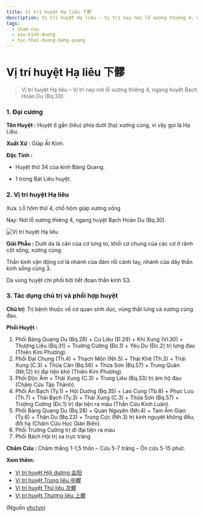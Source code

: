 ```yaml
---
title: Vị trí huyệt Hạ liêu 下髎
description: Vị trí huyệt Hạ liêu – Vị trí nay nơi lỗ xương thiêng 4, ngang huyệt Bạch Hoàn Du (Bq.30).
tags:
  - cham-cuu
  - sau-kinh-duong
  - tuc-thai-duong-bang-quang
---
```


# Vị trí huyệt Hạ liêu 下髎 

> Vị trí huyệt Hạ liêu – Vị trí nay nơi lỗ xương thiêng 4, ngang huyệt Bạch Hoàn Du (Bq.30).

### 1. Đại cương

**Tên Huyệt :** Huyệt ở gần (liêu) phía dưới (hạ) xương cùng, vì vậy gọi là Hạ Liêu.

**Xuất Xứ** : Giáp Ất Kinh.

**Đặc Tính :**

+ Huyệt thứ 34 của kinh Bàng Quang.

+ 1 trong Bát Liêu huyệt.

### 2. Vị trí huyệt Hạ liêu

Xưa: Lỗ hõm thứ 4, chỗ hõm giáp xương sống

Nay: Nơi lỗ xương thiêng 4, ngang huyệt Bạch Hoàn Du (Bq.30).

![Vị trí huyệt Hạ liêu](/imgs/yhctvn/vi-tri-huyet-ha-lieu-300x169.jpg)

**Giải Phẫu :** Dưới da là cân của cơ lưng to, khối cơ chung của các cơ ở rãnh cột sống, xương cùng.

Thần kinh vận động cơ là nhánh của đám rối cánh tay, nhánh của dây thần kinh sống cùng 3.

Da vùng huyệt chi phối bởi tiết đoạn thần kinh S3.

### 3. Tác dụng chủ trị và phối hợp huyệt

**Chủ trị:** Trị bệnh thuộc về cơ quan sinh dục, vùng thắt lưng và xương cùng đau.

**Phối Huyệt :**

1. Phối Bàng Quang Du (Bq.28) + Cư Liêu (Đ.29) + Khí Xung (Vi.30) + Thượng Liêu (Bq.31) + Trường Cường (Đc.1) + Yêu Du (Đc.2) trị lưng đau (Thiên Kim Phương).
2. Phối Đại Chung (Th.4) + Thạch Môn (Nh.5) + Thái Khê (Th.3) + Thái Xung (C.3) + Thừa Cân (Bq.56) + Thừa Sơn (Bq.57) + Trung Quản (Nh.12) trị đại tiện khó (Thiên Kim Phương).
3. Phối Độc Âm + Thái Xung (C.3) + Trung Liêu (Bq.33) trị âm hộ đau (Châm Cứu Tập Thành).
4. Phối Ẩn Bạch (Ty.1) + Hội Dương (Bq.35) + Lao Cung (Tb.8) + Phục Lưu (Th.7) + Thái Bạch (Ty.3) + Thái Xung (C.3) + Thừa Sơn (Bq.57) + Trường Cường (Đc.1) trị đại tiện ra máu (Thần Cứu Kinh Luân).
5. Phối Bàng Quang Du (Bq.28) + Quan Nguyên (Nh.4) + Tam Âm Giao (Ty.6) + Thận Du (Bq.23) + Trung Cực (Nh.3) trị kinh nguyệt không đều, đới hạ (Châm Cứu Học Giản Biên).
6. Phối Trường Cường trị đi đại tiện ra máu
7. Phối Bách Hội trị sa trực tràng

**Châm Cứu :** Châm thẳng 1-1,5 thốn – Cứu 5-7 tráng – Ôn cứu 5-15 phút.

**Xem thêm:**

* [Vị trí huyệt Hội dương 会阳](/yhctvn/vi-tri-huyet-hoi-duong-%e4%bc%9a%e9%98%b3/)
* [Vị trí huyệt Trung liêu 中髎](/yhctvn/vi-tri-huyet-trung-lieu-%e4%b8%ad%e9%ab%8e/)
* [Vị trí huyệt Thứ liêu 次髎](/yhctvn/vi-tri-huyet-thu-lieu-%e6%ac%a1%e9%ab%8e/)
* [Vị trí huyệt Thượng liêu 上髎](/yhctvn/vi-tri-huyet-thuong-lieu-%e4%b8%8a%e9%ab%8e/)

(Nguồn <a href="https://yhctvn.com/vi-tri-huyet-ha-lieu-下髎/" target="_blank">yhctvn</a>)

